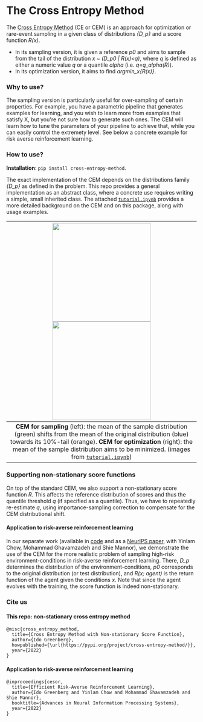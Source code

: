 # The Cross Entropy Method

The [Cross Entropy Method](http://web.mit.edu/6.454/www/www_fall_2003/gew/CEtutorial.pdf) (CE or CEM) is an approach for optimization or rare-event sampling in a given class of distributions *{D_p}* and a score function *R(x)*.
* In its sampling version, it is given a reference *p0* and aims to sample from the tail of the distribution *x ~ (D_p0 | R(x)<q)*, where *q* is defined as either a numeric value *q* or a quantile *alpha* (i.e. *q=q_alpha(R)*).
* In its optimization version, it aims to find *argmin_x{R(x)}*.

### Why to use?

The sampling version is particularly useful for over-sampling of certain properties. For example, you have a parametric pipeline that generates examples for learning, and you wish to learn more from examples that satisfy X, but you're not sure how to generate such ones. The CEM will learn how to tune the parameters of your pipeline to achieve that, while you can easily control the extremety level. See below a concrete example for risk averse reinforcement learning.

### How to use?

**Installation**: `pip install cross-entropy-method`.

The exact implementation of the CEM depends on the distributions family *{D_p}* as defined in the problem.
This repo provides a general implementation as an abstract class, where a concrete use requires writing a simple, small inherited class.
The attached [`tutorial.ipynb`](https://github.com/ido90/CEM/blob/master/tutorial.ipynb) provides a more detailed background on the CEM and on this package, along with usage examples.

| <img src="https://idogreenberg.neocities.org/linked_images/CEM_toy_quantile_sampling.png" width="260"> <img src="https://idogreenberg.neocities.org/linked_images/CEM_toy_optimization.png" width="260"> |
| :--: |
| **CEM for sampling** (left): the mean of the sample distribution (green) shifts from the mean of the original distribution (blue) towards its 10%-tail (orange). **CEM for optimization** (right): the mean of the sample distribution aims to be minimized.   (images from [`tutorial.ipynb`](https://github.com/ido90/CEM/blob/master/tutorial.ipynb)) |

### Supporting non-stationary score functions

On top of the standard CEM, we also support a non-stationary score function *R*.
This affects the reference distribution of scores and thus the quantile threshold *q* (if specified as a quantile).
Thus, we have to repeatedly re-estimate *q*, using importance-sampling correction to compensate for the CEM distributional shift.

#### Application to risk-averse reinforcement learning

In our separate work (available in [code](https://github.com/ido90/CeSoR) and as a [NeurIPS paper](https://arxiv.org/abs/2205.05138), with Yinlam Chow, Mohammad Ghavamzadeh and Shie Mannor), we demonstrate the use of the CEM for the more realistic problem of sampling high-risk environment-conditions in risk-averse reinforcement learning. There, *D_p* determines the distribution of the environment-conditions, *p0* corresponds to the original distribution (or test distribution), and *R(x; agent)* is the return function of the agent given the conditions *x*.
Note that since the agent evolves with the training, the score function is indeed non-stationary.

### Cite us
#### This repo: non-stationary cross entropy method
```
@misc{cross_entropy_method,
  title={Cross Entropy Method with Non-stationary Score Function},
  author={Ido Greenberg},
  howpublished={\url{https://pypi.org/project/cross-entropy-method/}},
  year={2022}
}
```

#### Application to risk-averse reinforcement learning
```
@inproceedings{cesor,
  title={Efficient Risk-Averse Reinforcement Learning},
  author={Ido Greenberg and Yinlam Chow and Mohammad Ghavamzadeh and Shie Mannor},
  booktitle={Advances in Neural Information Processing Systems},
  year={2022}
}
```
